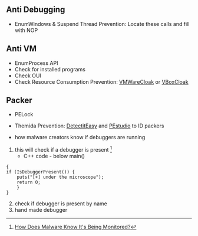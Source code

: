 ## Anti Debugging
- EnumWindows & Suspend Thread
Prevention: Locate these calls and fill with NOP

## Anti VM
- EnumProcess API
- Check for installed programs
- Check OUI
- Check Resource Consumption
Prevention: [VMWareCloak](https://github.com/d4rksystem/VMwareCloak) or [VBoxCloak](https://github.com/d4rksystem/VBoxCloak)

## Packer
- PELock
- Themida
Prevention: [DetectitEasy](https://github.com/horsicq/Detect-It-Easy) and [PEstudio](https://www.winitor.com/download) to ID packers


- how malware creators know if debuggers are running

1. this will check if a debugger is present [^1]
    - C++ code - below main()  
```
{
if (IsDebuggerPresent()) {
    puts("[+] under the microscope");
    return 0;
    }
}
```

2. check if debugger is present by name
3. hand made debugger


[^1]: [How Does Malware Know It's Being Monitored?](https://www.youtube.com/watch?v=5cch_-3NVLk&ab_channel=JohnHammond)
[^2]: [Anti Reverse Engineering](https://youtu.be/WO-Rp6-1phw?si=GLowFed47wE44oQR)

